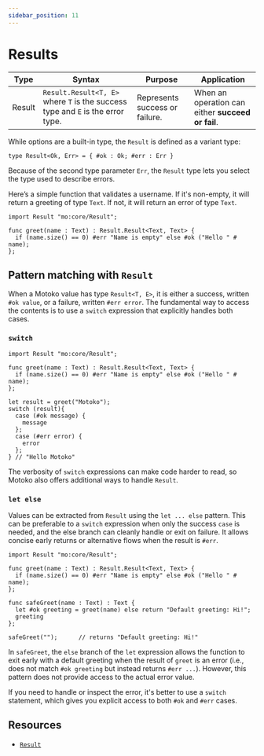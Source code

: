 ```yaml
---
sidebar_position: 11
---
```


# Results

| Type    | Syntax                  | Purpose                          | Application                                 |
|---------|-------------------------|----------------------------------|------------------------------------------------|
| Result  | `Result.Result<T, E>`  where `T` is the success type and `E` is the error type.  | Represents success or failure.   | When an operation can either **succeed or fail**. |

While options are a built-in type, the `Result` is defined as a variant type:

``` motoko no-repl
type Result<Ok, Err> = { #ok : Ok; #err : Err }
```

Because of the second type parameter `Err`, the `Result` type lets you select the type used to describe errors.

Here’s a simple function that validates a username. If it's non-empty, it will return a greeting of type `Text`. If not, it will return an error of type `Text`.

```motoko
import Result "mo:core/Result";

func greet(name : Text) : Result.Result<Text, Text> {
  if (name.size() == 0) #err "Name is empty" else #ok ("Hello " # name);
};
```

## Pattern matching with `Result`

When a Motoko value has type `Result<T, E>`, it is either a success, written `#ok value`, or a failure, written `#err error`. The fundamental way to access the contents is to use a `switch` expression that explicitly handles both cases.

### `switch`

```motoko
import Result "mo:core/Result";

func greet(name : Text) : Result.Result<Text, Text> {
  if (name.size() == 0) #err "Name is empty" else #ok ("Hello " # name);
};

let result = greet("Motoko");
switch (result){
  case (#ok message) {
    message
  };
  case (#err error) {
    error
  };
} // "Hello Motoko"
```

The verbosity of `switch` expressions can make code harder to read, so Motoko also offers additional ways to handle `Result`.

### `let else`

Values can be extracted from `Result` using the `let ... else` pattern. This can be preferable to a `switch` expression when only the success `case` is needed, and the else branch can cleanly handle or exit on failure. It allows concise early returns or alternative flows when the result is `#err`.

```motoko
import Result "mo:core/Result";

func greet(name : Text) : Result.Result<Text, Text> {
  if (name.size() == 0) #err "Name is empty" else #ok ("Hello " # name);
};

func safeGreet(name : Text) : Text {
  let #ok greeting = greet(name) else return "Default greeting: Hi!";
  greeting
};

safeGreet("");      // returns "Default greeting: Hi!"
```

In `safeGreet`, the `else` branch of the `let` expression allows the function to exit early with a default greeting when the result of `greet` is an error (i.e., does not match `#ok greeting` but instead returns `#err ...`). However, this pattern does not provide access to the actual error value.

If you need to handle or inspect the error, it's better to use a `switch` statement, which gives you explicit access to both `#ok` and `#err` cases.

## Resources

- [`Result`](https://internetcomputer.org/docs/motoko/core/Result)

